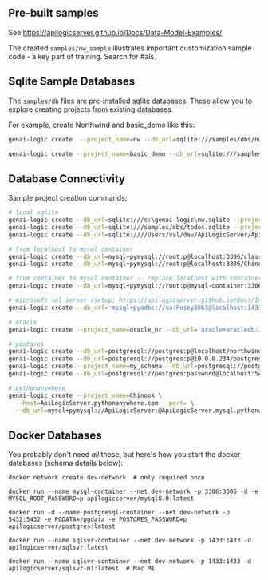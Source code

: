 ## Pre-built samples

See https://apilogicserver.github.io/Docs/Data-Model-Examples/

The created `samples/nw_sample` illustrates important customization sample code - a key part of training.  Search for #als.

## Sqlite Sample Databases

The `samples/db` files are pre-installed sqlite databases.  These allow you to explore creating projects from existing databases.

For example, create Northwind and basic_demo like this:

```bash
genai-logic create  --project_name=nw --db_url=sqlite:///samples/dbs/nw.sqlite

genai-logic create --project_name=basic_demo --db_url=sqlite:///samples/dbs/basic_demo.sqlite
```

## Database Connectivity

Sample project creation commands:

```bash
# local sqlite
genai-logic create --db_url=sqlite:///c:\genai-logic\nw.sqlite --project_name=nw
genai-logic create --db_url=sqlite:///samples/dbs/todos.sqlite --project_name=todo
genai-logic create --db_url=sqlite:////Users/val/dev/ApiLogicServer/ApiLogicServer-dev/clean/ApiLogicServer/samples/dbs/todos.sqlite --project_name=todo

# from localhost to mysql container
genai-logic create --db_url=mysql+pymysql://root:p@localhost:3306/classicmodels --project_name=docker_classicmodels
genai-logic create --db_url=mysql+pymysql://root:p@localhost:3306/Chinook --project_name=docker_chinook

# from container to mysql container -- replace localhost with container name...
genai-logic create --db_url=mysql+pymysql://root:p@mysql-container:3306/Chinook --project_name=/localhost/docker_chinook

# microsoft sql server (setup: https://apilogicserver.github.io/Docs/Install-pyodbc/)
genai-logic create --db_url='mssql+pyodbc://sa:Posey3861@localhost:1433/NORTHWND?driver=ODBC+Driver+18+for+SQL+Server&trusted_connection=no&Encrypt=no' --project-name=NORTHWND

# oracle
genai-logic create --project_name=oracle_hr --db_url='oracle+oracledb://hr:tiger@localhost:1521/?service_name=ORCL'

# postgres
genai-logic create --db_url=postgresql://postgres:p@localhost/northwind --project-name=nw-postgres
genai-logic create --db_url=postgresql://postgres:p@10.0.0.234/postgres
genai-logic create --project_name=my_schema --db_url=postgresql://postgres:p@localhost/my_schema
genai-logic create --db_url=postgresql://postgres:password@localhost:5432/postgres?options=-csearch_path%3Dmy_db_schema

# pythonanywhere
genai-logic create --project_name=Chinook \
  --host=ApiLogicServer.pythonanywhere.com --port= \
  --db_url=mysql+pymysql://ApiLogicServer:@ApiLogicServer.mysql.pythonanywhere-services.com/ApiLogicServer\$Chinook
```

## Docker Databases

You probably don't need _all_ these, but here's how you start the docker databases (schema details below):

```
docker network create dev-network  # only required once

docker run --name mysql-container --net dev-network -p 3306:3306 -d -e MYSQL_ROOT_PASSWORD=p apilogicserver/mysql8.0:latest

docker run -d --name postgresql-container --net dev-network -p 5432:5432 -e PGDATA=/pgdata -e POSTGRES_PASSWORD=p apilogicserver/postgres:latest

docker run --name sqlsvr-container --net dev-network -p 1433:1433 -d apilogicserver/sqlsvr:latest

docker run --name sqlsvr-container --net dev-network -p 1433:1433 -d apilogicserver/sqlsvr-m1:latest  # Mac M1
```


